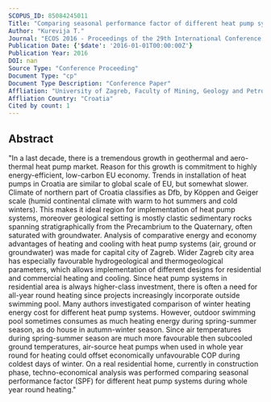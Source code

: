 ```yaml
---
SCOPUS_ID: 85084245011
Title: "Comparing seasonal performance factor of different heat pump systems for residential HVAC in the Dfb climate area of Croatia"
Author: "Kurevija T."
Journal: "ECOS 2016 - Proceedings of the 29th International Conference on Efficiency, Cost, Optimisation, Simulation and Environmental Impact of Energy Systems"
Publication Date: {'$date': '2016-01-01T00:00:00Z'}
Publication Year: 2016
DOI: nan
Source Type: "Conference Proceeding"
Document Type: "cp"
Document Type Description: "Conference Paper"
Affliation: "University of Zagreb, Faculty of Mining, Geology and Petroleum Engineering"
Affliation Country: "Croatia"
Cited by count: 1
---
```


## Abstract
"In a last decade, there is a tremendous growth in geothermal and aero-thermal heat pump market. Reason for this growth is commitment to highly energy-efficient, low-carbon EU economy. Trends in installation of heat pumps in Croatia are similar to global scale of EU, but somewhat slower. Climate of northern part of Croatia classifies as Dfb, by Köppen and Geiger scale (humid continental climate with warm to hot summers and cold winters). This makes it ideal region for implementation of heat pump systems, moreover geological setting is mostly clastic sedimentary rocks spanning stratigraphically from the Precambrium to the Quaternary, often saturated with groundwater. Analysis of comparative energy and economy advantages of heating and cooling with heat pump systems (air, ground or groundwater) was made for capital city of Zagreb. Wider Zagreb city area has especially favourable hydrogeological and thermogeological parameters, which allows implementation of different designs for residential and commercial heating and cooling. Since heat pump systems in residential area is always higher-class investment, there is often a need for all-year round heating since projects increasingly incorporate outside swimming pool. Many authors investigated comparison of winter heating energy cost for different heat pump systems. However, outdoor swimming pool sometimes consumes as much heating energy during spring-summer season, as do house in autumn-winter season. Since air temperatures during spring-summer season are much more favourable then subcooled ground temperatures, air-source heat pumps when used in whole year round for heating could offset economically unfavourable COP during coldest days of winter. On a real residential home, currently in construction phase, techno-economical analysis was performed comparing seasonal performance factor (SPF) for different heat pump systems during whole year round heating."
